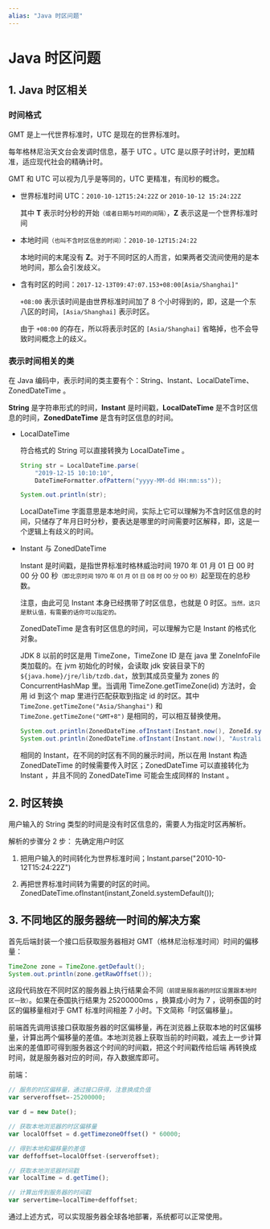 ```yaml
---
alias: "Java 时区问题"
---
```


# Java 时区问题

## 1. Java 时区相关

### 时间格式

GMT 是上一代世界标准时，UTC 是现在的世界标准时。

每年格林尼治天文台会发调时信息，基于 UTC 。UTC 是以原子时计时，更加精准，适应现代社会的精确计时。

GMT 和 UTC 可以视为几乎是等同的，UTC 更精准，有闰秒的概念。

-   世界标准时间 UTC：`2010-10-12T15:24:22Z` or `2010-10-12 15:24:22Z` 

    其中 **T** 表示时分秒的开始<small>（或者日期与时间的间隔）</small>，**Z** 表示这是一个世界标准时间

-   本地时间<small>（也叫不含时区信息的时间）</small>：`2010-10-12T15:24:22`

    本地时间的末尾没有 **Z**。对于不同时区的人而言，如果两者交流间使用的是本地时间，那么会引发歧义。

-  含有时区的时间：`2017-12-13T09:47:07.153+08:00[Asia/Shanghai]"`

    `+08:00` 表示该时间是由世界标准时间加了 8 个小时得到的，即，这是一个东八区的时间，`[Asia/Shanghai]` 表示时区。
    
    由于 `+08:00` 的存在，所以将表示时区的 `[Asia/Shanghai]` 省略掉，也不会导致时间概念上的歧义。


### 表示时间相关的类

在 Java 编码中，表示时间的类主要有个：String、Instant、LocalDateTime、ZonedDateTime 。

**String** 是字符串形式的时间，**Instant** 是时间戳，**LocalDateTime** 是不含时区信息的时间，**ZonedDateTime** 是含有时区信息的时间。

-   LocalDateTime

    符合格式的 String 可以直接转换为 LocalDateTime 。

    ```java
    String str = LocalDateTime.parse(
        "2019-12-15 10:10:10", 
        DateTimeFormatter.ofPattern("yyyy-MM-dd HH:mm:ss"));

    System.out.println(str);
    ```

    LocalDateTime 字面意思是本地时间，实际上它可以理解为不含时区信息的时间，只储存了年月日时分秒，要表达是哪里的时间需要时区解释，即，这是一个逻辑上有歧义的时间。

-   Instant 与 ZonedDateTime

    Instant 是时间戳，是指世界标准时格林威治时间 1970 年 01 月 01 日 00 时 00 分 00 秒<small>（即北京时间 1970 年 01 月 01 日 08 时 00 分 00 秒）</small>起至现在的总秒数。
    
    注意，由此可见 Instant 本身已经携带了时区信息，也就是 0 时区。<small>当然，这只是默认值，有需要的话你可以指定的。</small>

    ZonedDateTime 是含有时区信息的时间，可以理解为它是 Instant 的格式化对象。

    JDK 8 以前的时区是用 TimeZone，TimeZone ID 是在 java 里 ZoneInfoFile 类加载的。在 jvm 初始化的时候，会读取 jdk 安装目录下的 `${java.home}/jre/lib/tzdb.dat`，放到其成员变量为 zones 的 ConcurrentHashMap 里。当调用 TimeZone.getTimeZone(id) 方法时，会用 id 到这个 map 里进行匹配获取到指定 id 的时区。其中`TimeZone.getTimeZone("Asia/Shanghai")` 和 `TimeZone.getTimeZone("GMT+8")` 是相同的，可以相互替换使用。

    ```java
    System.out.println(ZonedDateTime.ofInstant(Instant.now(), ZoneId.systemDefault()).toInstant());
    System.out.println(ZonedDateTime.ofInstant(Instant.now(), "Australia/Darwin").toInstant());
    ```

    相同的 Instant，在不同的时区有不同的展示时间，所以在用 Instant 构造 ZonedDateTime 的时候需要传入时区；ZonedDateTime 可以直接转化为 Instant ，并且不同的 ZonedDateTime 可能会生成同样的 Instant 。

## 2. 时区转换

用户输入的 String 类型的时间是没有时区信息的，需要人为指定时区再解析。

解析的步骤分 2 步： 先确定用户时区

1. 把用户输入的时间转化为世界标准时间；Instant.parse("2010-10-12T15:24:22Z")

2. 再把世界标准时间转为需要的时区的时间。ZonedDateTime.ofInstant(instant,ZoneId.systemDefault());


## 3. 不同地区的服务器统一时间的解决方案

首先后端封装一个接口后获取服务器相对 GMT（格林尼治标准时间）时间的偏移量：

```java
TimeZone zone = TimeZone.getDefault();
System.out.println(zone.getRawOffset());
```

这段代码放在不同时区的服务器上执行结果会不同<small>（前提是服务器的时区设置跟本地时区一致）</small>。如果在泰国执行结果为 25200000ms ，换算成小时为 7 ，说明泰国的时区的偏移量相对于 GMT 标准时间相差 7 小时。下文简称「时区偏移量」。

前端首先调用该接口获取服务器的时区偏移量，再在浏览器上获取本地的时区偏移量，计算出两个偏移量的差值。本地浏览器上获取当前的时间戳，减去上一步计算出来的差值即可得到服务器这个时间的时间戳，把这个时间戳传给后端 再转换成时间，就是服务器对应的时间，存入数据库即可。

前端：

```js
// 服务的时区偏移量，通过接口获得，注意换成负值
var serveroffset=-25200000;

var d = new Date();

// 获取本地浏览器的时区偏移量
var localOffset = d.getTimezoneOffset() * 60000;

// 得到本地和偏移量的差值
var deffoffset=localOffset-(serveroffset);

// 获取本地浏览器时间戳
var localTime = d.getTime();

// 计算出传到服务器的时间戳
var servertime=localTime+deffoffset;
```

通过上述方式，可以实现服务器全球各地部署，系统都可以正常使用。




